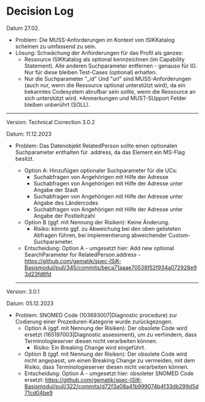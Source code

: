 # Decision Log

Datum 27.02.
* Problem: Die MUSS-Anforderungen im Kontext von ISIKKatalog scheinen zu umfassend zu sein.
* Lösung: Schwächung der Anforderungen für das Profil als ganzes:
  * Ressource ISIKKatalog als optional kennzeichnen (im Capability Statement). Alle anderen Suchparameter entfernen - genauso für IG. Nur für diese bleiben Test-Cases (optional) erhalten.
  * Nur die Suchparameter "_id" Und "url" sind MUSS-Anforderungen (auch nur, wenn die Ressource optional unterstützt wird), da ein bekanntes Codesystem abrufbar sein sollte, wenn die Ressource an sich unterstützt wird.
  *Anmerkungen und MUST-SUpport Felder bleiben unberührt (SOLL).


----
Version: Technical Correction 3.0.2

Datum: 11.12.2023

* Problem: Das Datenobjekt RelatedPerson sollte einen optionalen Suchparameter enthalten für .address, da das Element ein MS-Flag besitzt.
  * Option A: Hinzufügen optionaler Suchparameter für die UCs:
    * Suchabfragen von Angehörigen mit Hilfe der Adresse
    * Suchabfragen von Angehörigen mit Hilfe der Adresse unter Angabe der Stadt
    * Suchabfragen von Angehörigen mit Hilfe der Adresse unter Angabe des Ländercodes
    * Suchabfragen von Angehörigen mit Hilfe der Adresse unter Angabe der Postleihzahl
  * Option B (ggf. mit Nennung der Risiken): Keine Änderung. 
    * Risiko: könnte ggf. zu Abweichung bei den oben gelisteten Abfragen führen, bei Implementierung abweichender Custom-Suchparameter.
  * Entscheidung: Option A - umgesetzt hier: Add new optional SearchParameter for RelatedPerson.address - https://github.com/gematik/spec-ISiK-Basismodul/pull/345/commits/beca71aaae70538f52f934a072928e93d23fd6fd

  ----

Version: 3.0.1

Datum: 05.12.2023

* Problem: SNOMED Code (103693007|Diagnostic procedure) zur Codierung einer Prozeduren-Kategorie wurde zurückgezogen.
  * Option A (ggf. mit Nennung der Risiken): Der obsolete Code wird ersetzt (165197003|Diagnostic assessment), um zu verhindern, dass Terminologieserver diesen nicht verarbeiten können.
    * Risiko: Ein Breaking Change wird eingeführt.
  * Option B (ggf. mit Nennung der Risiken): Der obsolete Code wird nicht angepasst, um einen Breaking Change zu vermeiden, mit dem Risiko, dass Terminologieserver diesen nicht verarbeiten können.
  * Entscheidung: Option A - umgesetzt hier: obsoleter SNOMED Code ersetzt: https://github.com/gematik/spec-ISiK-Basismodul/pull/322/commits/d72f3a08a41b999074b4f33db299d5d71cd04be9



